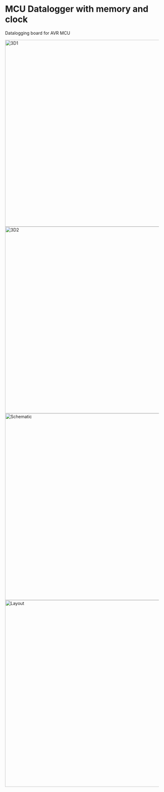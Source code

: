 # MCU Datalogger with memory and clock
Datalogging board for AVR MCU





<img width="610" alt="3D1" src="https://github.com/DevMajed/Dattalogger_Board/assets/66625688/95b83f97-89db-4a08-b0f1-370714bec324">
<img width="610" alt="3D2" src="https://github.com/DevMajed/Dattalogger_Board/assets/66625688/567f35db-f68d-4597-80bb-cd99214853e9">
<img width="610" alt="Schematic" src="https://github.com/DevMajed/Dattalogger_Board/assets/66625688/3cc01176-0c84-41bb-a68a-b83525bde863"> 
<img width="610" alt="Layout" src="https://github.com/DevMajed/Dattalogger_Board/assets/66625688/aa3f6726-ef92-4378-a58c-ed3204e1b854">

